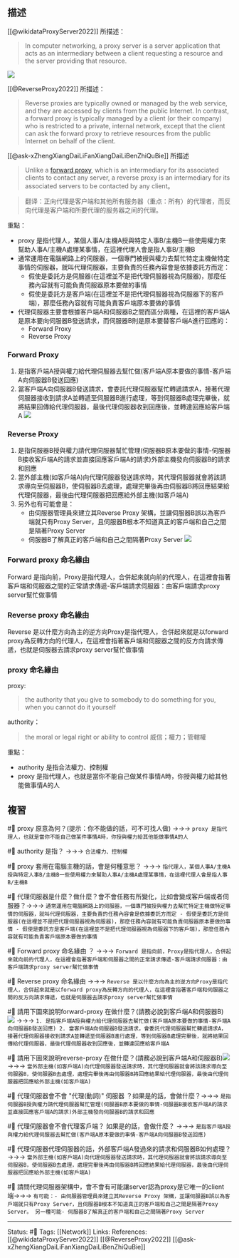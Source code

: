 


## 描述
[[@wikidataProxyServer2022]] 所描述：
> In computer networking, a proxy server is a server application that acts as an intermediary between a client requesting a resource and the server providing that resource.
> 
![](https://upload.wikimedia.org/wikipedia/commons/thumb/b/bb/Proxy_concept_en.svg/554px-Proxy_concept_en.svg.png)

[[@ReverseProxy2022]] 所描述：
> Reverse proxies are typically owned or managed by the web service, and they are accessed by clients from the public Internet. In contrast, a forward proxy is typically managed by a client (or their company) who is restricted to a private, internal network, except that the client can ask the forward proxy to retrieve resources from the public Internet on behalf of the client. 

[[@ask-xZhengXiangDaiLiFanXiangDaiLiBenZhiQuBie]] 所描述
> Unlike a [forward proxy](https://link.zhihu.com/?target=https%3A//en.wikipedia.org/wiki/Proxy_server%23Forward_proxy), which is an intermediary for its associated clients to contact any server, a reverse proxy is an intermediary for its associated servers to be contacted by any client。

> 翻译：正向代理是客户端和其他所有服务器（重点：所有）的代理者，而反向代理是客户端和所要代理的服务器之间的代理。

 

重點：
- proxy 是指代理人，某個人事A/主機A授與特定人事B/主機B一些使用權力來幫助人事A/主機A處理某事情，在這裡代理人會是指人事B/主機B
- 通常運用在電腦網路上的伺服器，一個專門被授與權力去幫忙特定主機做特定事情的伺服器，就叫代理伺服器，主要負責的任務內容會是依據委託方而定：
	- 假使是委託方是伺服器(在這裡並不是把代理伺服器視為伺服器)，那麼任務內容就有可能負責伺服器原本要做的事情
	- 假使是委託方是客戶端(在這裡並不是把代理伺服器視為伺服器下的客戶端)，那麼任務內容就有可能負責客戶端原本要做的事情
- 代理伺服器主要會根據客戶端A和伺服器B之間而區分兩種，在這裡的客戶端A是原本要向伺服器B發送請求，而伺服器B則是原本要替客戶端A進行回應的：
	- Forward Proxy
	- Reverse Proxy
	


### Forward Proxy 

1. 是指客戶端A授與權力給代理伺服器去幫忙做(客戶端A原本要做的事情-客戶端A向伺服器B發送回應)
2. 當客戶端A向伺服器B發送請求，會委託代理伺服器幫忙轉遞請求A，接著代理伺服器接收到請求A並轉遞至伺服器B進行處理，等到伺服器B處理完畢後，就將結果回傳給代理伺服器，最後代理伺服器收到回應後，並轉達回應給客戶端A
![](https://res.cloudinary.com/dqfxgtyoi/image/upload/v1656430766/blog/network/proxy/forward-proxy_sdzx6e.png)
	
### Reverse Proxy
1. 是指伺服器B授與權力請代理伺服器幫忙管理(伺服器B原本要做的事情-伺服器B接收客戶端A的請求並直接回應客戶端A的請求)外部主機發向伺服器B的請求和回應
2. 當外部主機(如客戶端A)向代理伺服器發送請求時，其代理伺服器就會將該請求導向至伺服器B，使伺服器B去處理，處理完畢後再由伺服器B將回應結果給代理伺服器，最後由代理伺服器把回應給外部主機(如客戶端A)
3. 另外也有可能會是：
	- 由伺服器管理員來建立其Reverse Proxy 架構，並讓伺服器B誤以為客戶端就只有Proxy Server，且伺服器B根本不知道真正的客戶端和自己之間是隔著Proxy Server
	- 伺服器B了解真正的客戶端和自己之間隔著Proxy Server
![](https://res.cloudinary.com/dqfxgtyoi/image/upload/v1656430766/blog/network/proxy/reverse-proxy_irssw8.png)
	
### Forward proxy 命名緣由
Forward 是指向前，Proxy是指代理人，合併起來就向前的代理人，在這裡會指著客戶端和伺服器之間的正常請求傳遞-客戶端請求伺服器：由客戶端請求proxy server幫忙做事情

### Reverse proxy 命名緣由
Reverse 是以什麼方向為主的逆方向Proxy是指代理人，合併起來就是以forward proxy為反轉方向的代理人，在這裡會指著客戶端和伺服器之間的反方向請求傳遞，也就是伺服器去請求proxy server幫忙做事情

### proxy 命名緣由
proxy: 
> the authority that you give to somebody to do something for you, when you cannot do it yourself

authority：
> the moral or legal right or ability to control
> 威信；權力；管轄權

重點：
- authority 是指合法權力、控制權
- proxy 是指代理人，也就是當你不能自己做某件事情A時，你授與權力給其他能做事情A的人
## 複習
#🧠 proxy 原意為何？(提示：你不能做的話，可不可找人做) ->->-> `proxy 是指代理人，也就是當你不能自己做某件事情A時，你授與權力給其他能做事情A的人 `
<!--SR:!2022-08-12,27,248-->

#🧠  authority 是指？ ->->-> `合法權力、控制權`
<!--SR:!2022-09-01,40,248-->

#🧠 proxy 套用在電腦主機的話，會是何種意思？ ->->-> `指代理人，某個人事A/主機A授與特定人事B/主機B一些使用權力來幫助人事A/主機A處理某事情，在這裡代理人會是指人事B/主機B`
<!--SR:!2022-08-09,28,250-->


#🧠 代理伺服器是什麼？做什麼？會不會任務有所變化，比如會變成客戶端或者伺服器？->->-> `通常運用在電腦網路上的伺服器，一個專門被授與權力去幫忙特定主機做特定事情的伺服器，就叫代理伺服器，主要負責的任務內容會是依據委託方而定 - 假使是委託方是伺服器(在這裡並不是把代理伺服器視為伺服器)，那麼任務內容就有可能負責伺服器原本要做的事情 - 假使是委託方是客戶端(在這裡並不是把代理伺服器視為伺服器下的客戶端)，那麼任務內容就有可能負責客戶端原本要做的事情`
<!--SR:!2022-07-24,17,248-->

#🧠 Forward proxy 命名緣由 ？ ->->-> `Forward 是指向前，Proxy是指代理人，合併起來就向前的代理人，在這裡會指著客戶端和伺服器之間的正常請求傳遞-客戶端請求伺服器：由客戶端請求proxy server幫忙做事情`
<!--SR:!2022-08-25,36,248-->

#🧠 Reverse proxy 命名緣由 ->->-> `Reverse 是以什麼方向為主的逆方向Proxy是指代理人，合併起來就是以forward proxy為反轉方向的代理人，在這裡會指著客戶端和伺服器之間的反方向請求傳遞，也就是伺服器去請求proxy server幫忙做事情`
<!--SR:!2022-08-20,34,248-->


#🧠 請用下圖來說明forward-proxy 在做什麼？(請務必說到客戶端A和伺服器B) ![](https://res.cloudinary.com/dqfxgtyoi/image/upload/v1656430766/blog/network/proxy/forward-proxy_sdzx6e.png) ->->-> `1. 是指客戶端A授與權力給代理伺服器去幫忙做(客戶端A原本要做的事情-客戶端A向伺服器B發送回應) 2. 當客戶端A向伺服器B發送請求，會委託代理伺服器幫忙轉遞請求A，接著代理伺服器接收到請求A並轉遞至伺服器B進行處理，等到伺服器B處理完畢後，就將結果回傳給代理伺服器，最後代理伺服器收到回應後，並轉達回應給客戶端A`
<!--SR:!2022-08-09,28,250-->

#🧠 請用下圖來說明reverse-proxy 在做什麼？(請務必說到客戶端A和伺服器B)![](https://res.cloudinary.com/dqfxgtyoi/image/upload/v1656430766/blog/network/proxy/reverse-proxy_irssw8.png) ->->-> `當外部主機(如客戶端A)向代理伺服器發送請求時，其代理伺服器就會將該請求導向至伺服器B，使伺服器B去處理，處理完畢後再由伺服器B將回應結果給代理伺服器，最後由代理伺服器把回應給外部主機(如客戶端A)`
<!--SR:!2022-08-22,33,248-->

#🧠 代理伺服器會不會 "代理(動詞)" 伺服器 ？如果是的話，會做什麼？->->-> `是指伺服器B授與權力請代理伺服器幫忙管理(伺服器B原本要做的事情-伺服器B接收客戶端A的請求並直接回應客戶端A的請求)外部主機發向伺服器B的請求和回應`
<!--SR:!2022-08-21,33,248-->

#🧠 代理伺服器會不會代理客戶端？ 如果是的話，會做什麼？ ->->-> `是指客戶端A授與權力給代理伺服器去幫忙做(客戶端A原本要做的事情-客戶端A向伺服器B發送回應)`
<!--SR:!2022-08-09,28,250-->


#🧠 代理伺服器代理伺服器的話，外部客戶端A發過來的請求和伺服器B如何處理？ ->->-> `當外部主機(如客戶端A)向代理伺服器發送請求時，其代理伺服器就會將該請求導向至伺服器B，使伺服器B去處理，處理完畢後再由伺服器B將回應結果給代理伺服器，最後由代理伺服器把回應給外部主機(如客戶端A)`
<!--SR:!2022-08-08,27,250-->

#🧠 請問代理伺服器架構中，會不會有可能讓server認為proxy是它唯一的client端->->-> `有可能：- 由伺服器管理員來建立其Reverse Proxy 架構，並讓伺服器B誤以為客戶端就只有Proxy Server，且伺服器B根本不知道真正的客戶端和自己之間是隔著Proxy Server。 另一種可能- 伺服器B了解真正的客戶端和自己之間隔著Proxy Server`
<!--SR:!2022-07-26,5,210-->

---
Status: #🌱 
Tags:
[[Network]]
Links:
References:
[[@wikidataProxyServer2022]]
[[@ReverseProxy2022]]
[[@ask-xZhengXiangDaiLiFanXiangDaiLiBenZhiQuBie]]